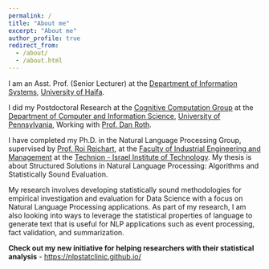 ```yaml
---
permalink: /
title: "About me"
excerpt: "About me"
author_profile: true
redirect_from: 
  - /about/
  - /about.html
---
```

I am an Asst. Prof. (Senior Lecturer) at the <a href =  "https://is-web.hevra.haifa.ac.il/index.php/en/">Department of Information Systems</a>, <a href = "https://www.haifa.ac.il/?lang=en">University of Haifa</a>.

I did my Postdoctoral Research at the <a href = "https://cogcomp.seas.upenn.edu/">Cognitive Computation Group</a> at the <a href = "https://www.cis.upenn.edu/">Department of Computer and Information Science</a>, <a href = "https://home.www.upenn.edu/">University of Pennsylvania</a>, Working with <a href = "https://www.cis.upenn.edu/~danroth/">Prof. Dan Roth</a>.

I have completed my Ph.D. in the Natural Language Processing Group, supervised by <a href = "https://ie.technion.ac.il/~roiri/">Prof. Roi Reichart</a>, at the <a href = "http://ie.technion.ac.il">Faculty of Industrial Engineering and Management</a> at the <a href = "http://www.technion.ac.il">Technion - Israel Institute of Technology</a>. My thesis is about Structured Solutions in Natural Language Processing: Algorithms and Statistically Sound Evaluation. 

<!--- My research involves building and investigating algorithms for structured prediction, with a focus on algorithms for NLP applications. I am interested in NLP, machine learning, statistics, probability, operation research and optimization.--->

My research involves developing statistically sound methodologies for empirical investigation and evaluation for Data Science with a focus on Natural Language Processing applications. As part of my research, I am also looking into ways to leverage the statistical properties of language to generate text that is useful for NLP applications such as event processing, fact validation, and summarization.

<strong>Check out my new initiative for helping researchers with their statistical analysis</strong> - <a href = "https://nlpstatclinic.github.io/">https://nlpstatclinic.github.io/
